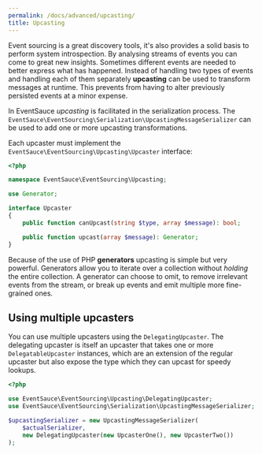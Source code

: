 ```yaml
---
permalink: /docs/advanced/upcasting/
title: Upcasting
---
```


Event sourcing is a great discovery tools, it's also provides a
solid basis to perform system introspection. By analysing streams
of events you can come to great new insights. Sometimes different
events are needed to better express what has happened. Instead of
handling two types of events and handling each of them separately
**upcasting** can be used to transform messages at runtime. This
prevents from having to alter previously persisted events at a minor
expense.

In EventSauce _upcasting_ is facilitated in the serialization
process. The `EventSauce\EventSourcing\Serialization\UpcastingMessageSerializer`
can be used to add one or more upcasting transformations.

Each upcaster must implement the `EventSauce\EventSourcing\Upcasting\Upcaster`
interface:

```php
<?php

namespace EventSauce\EventSourcing\Upcasting;

use Generator;

interface Upcaster
{
    public function canUpcast(string $type, array $message): bool;

    public function upcast(array $message): Generator;
}
```

Because of the use of PHP **generators** upcasting is simple but very
powerful. Generators allow you to iterate over a collection without
_holding_ the entire collection. A generator can choose to omit, to remove
irrelevant events from the stream, or break up events and emit multiple
more fine-grained ones.

## Using multiple upcasters

You can use multiple upcasters using the `DelegatingUpcaster`. The delegating
upcaster is itself an upcaster that takes one or more `DelegatableUpcaster`
instances, which are an extension of the regular upcaster but also expose
the type which they can upcast for speedy lookups.

```php
<?php

use EventSauce\EventSourcing\Upcasting\DelegatingUpcaster;
use EventSauce\EventSourcing\Serialization\UpcastingMessageSerializer;

$upcastingSerializer = new UpcastingMessageSerializer(
    $actualSerializer,
    new DelegatingUpcaster(new UpcasterOne(), new UpcasterTwo())
);
```
 